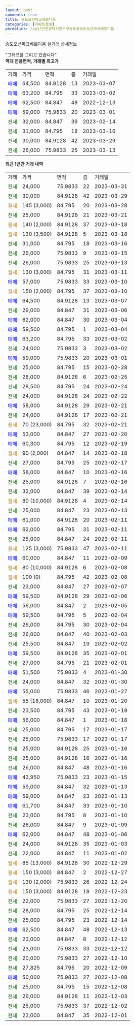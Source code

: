 ```yaml
---
layout: post
comments: true
title: 송도오션파크베르디움
categories: [아파트정보]
permalink: /apt/인천광역시연수구송도동송도오션파크베르디움
---
```


송도오션파크베르디움 실거래 상세정보

<script type="text/javascript">
  google.charts.load('current', {'packages':['line', 'corechart']});
  google.charts.setOnLoadCallback(drawChart);

  function drawChart() {
    var data = new google.visualization.DataTable();
    data.addColumn('date', '거래일');
    data.addColumn('number', "매매");
    data.addColumn('number', "전세");
    data.addColumn('number', "전매");

    data.addRows([[new Date(Date.parse("2023-03-31")), null, 24000, null], [new Date(Date.parse("2023-03-29")), null, 30000, null], [new Date(Date.parse("2023-03-28")), null, null, null], [new Date(Date.parse("2023-03-21")), null, 25000, null], [new Date(Date.parse("2023-03-18")), null, null, null], [new Date(Date.parse("2023-03-18")), null, null, null], [new Date(Date.parse("2023-03-16")), null, 31000, null], [new Date(Date.parse("2023-03-15")), null, 26000, null], [new Date(Date.parse("2023-03-13")), null, 26000, null], [new Date(Date.parse("2023-03-11")), null, null, null], [new Date(Date.parse("2023-03-10")), 57000, null, null], [new Date(Date.parse("2023-03-10")), null, null, null], [new Date(Date.parse("2023-03-07")), 64500, null, null], [new Date(Date.parse("2023-03-06")), null, 29000, null], [new Date(Date.parse("2023-03-04")), 62000, null, null], [new Date(Date.parse("2023-03-04")), 59500, null, null], [new Date(Date.parse("2023-03-02")), 63200, null, null], [new Date(Date.parse("2023-03-02")), null, 24000, null], [new Date(Date.parse("2023-03-01")), 59000, null, null], [new Date(Date.parse("2023-02-28")), null, 25000, null], [new Date(Date.parse("2023-02-25")), null, 28000, null], [new Date(Date.parse("2023-02-24")), null, 28500, null], [new Date(Date.parse("2023-02-22")), null, 24000, null], [new Date(Date.parse("2023-02-21")), 58000, null, null], [new Date(Date.parse("2023-02-21")), null, 24000, null], [new Date(Date.parse("2023-02-21")), null, null, null], [new Date(Date.parse("2023-02-20")), 53000, null, null], [new Date(Date.parse("2023-02-19")), 60300, null, null], [new Date(Date.parse("2023-02-18")), null, null, null], [new Date(Date.parse("2023-02-17")), null, 27000, null], [new Date(Date.parse("2023-02-16")), 58000, null, null], [new Date(Date.parse("2023-02-16")), null, 25000, null], [new Date(Date.parse("2023-02-14")), null, 32000, null], [new Date(Date.parse("2023-02-14")), null, null, null], [new Date(Date.parse("2023-02-13")), null, 25000, null], [new Date(Date.parse("2023-02-11")), 61000, null, null], [new Date(Date.parse("2023-02-11")), 62000, null, null], [new Date(Date.parse("2023-02-11")), null, 25000, null], [new Date(Date.parse("2023-02-11")), null, null, null], [new Date(Date.parse("2023-02-09")), 60000, null, null], [new Date(Date.parse("2023-02-08")), null, null, null], [new Date(Date.parse("2023-02-08")), null, null, null], [new Date(Date.parse("2023-02-07")), null, 23000, null], [new Date(Date.parse("2023-02-06")), 59500, null, null], [new Date(Date.parse("2023-02-05")), 56000, null, null], [new Date(Date.parse("2023-02-04")), 59500, null, null], [new Date(Date.parse("2023-02-04")), null, 26000, null], [new Date(Date.parse("2023-02-03")), null, 26000, null], [new Date(Date.parse("2023-02-02")), null, 25500, null], [new Date(Date.parse("2023-02-01")), 59500, null, null], [new Date(Date.parse("2023-02-01")), null, 27000, null], [new Date(Date.parse("2023-01-30")), 51500, null, null], [new Date(Date.parse("2023-01-30")), null, 24000, null], [new Date(Date.parse("2023-01-27")), 55000, null, null], [new Date(Date.parse("2023-01-20")), null, null, null], [new Date(Date.parse("2023-01-19")), null, 23500, null], [new Date(Date.parse("2023-01-18")), 56000, null, null], [new Date(Date.parse("2023-01-17")), null, 25000, null], [new Date(Date.parse("2023-01-17")), null, 25000, null], [new Date(Date.parse("2023-01-16")), null, 25000, null], [new Date(Date.parse("2023-01-16")), null, 25000, null], [new Date(Date.parse("2023-01-16")), null, 26000, null], [new Date(Date.parse("2023-01-15")), 43950, null, null], [new Date(Date.parse("2023-01-13")), 59000, null, null], [new Date(Date.parse("2023-01-13")), 59000, null, null], [new Date(Date.parse("2023-01-10")), 61700, null, null], [new Date(Date.parse("2023-01-10")), null, 23000, null], [new Date(Date.parse("2023-01-09")), null, 26000, null], [new Date(Date.parse("2023-01-06")), 62000, null, null], [new Date(Date.parse("2023-01-03")), null, 24000, null], [new Date(Date.parse("2023-01-02")), null, 22000, null], [new Date(Date.parse("2022-12-29")), null, null, null], [new Date(Date.parse("2022-12-27")), null, null, null], [new Date(Date.parse("2022-12-24")), null, null, null], [new Date(Date.parse("2022-12-23")), null, null, null], [new Date(Date.parse("2022-12-20")), null, 22000, null], [new Date(Date.parse("2022-12-14")), null, 28000, null], [new Date(Date.parse("2022-12-14")), null, 25000, null], [new Date(Date.parse("2022-12-13")), 62500, null, null], [new Date(Date.parse("2022-12-12")), null, 23000, null], [new Date(Date.parse("2022-12-12")), null, 23000, null], [new Date(Date.parse("2022-12-10")), null, 20000, null], [new Date(Date.parse("2022-12-09")), null, 27825, null], [new Date(Date.parse("2022-12-08")), 50000, null, null], [new Date(Date.parse("2022-12-08")), null, 25000, null], [new Date(Date.parse("2022-12-03")), null, 26000, null], [new Date(Date.parse("2022-12-02")), null, 25000, null], [new Date(Date.parse("2022-12-01")), null, 23000, null]]);

    var options = {
      hAxis: {
        format: 'yyyy/MM/dd'
      },    
      lineWidth: 0,
      pointsVisible: true,    
      title: '최근 1년간 유형별 실거래가 분포',
      legend: { position: 'bottom' }
    };

    var formatter = new google.visualization.NumberFormat({pattern:'###,###'} );
    formatter.format(data, 1);
    formatter.format(data, 2);
    
    setTimeout(function() {
        var chart = new google.visualization.LineChart(document.getElementById('columnchart_material'));
        chart.draw(data, (options));
        document.getElementById('loading').style.display = 'none';
    }, 200);
  }
</script>


<div id="loading" style="z-index:20; display: block; margin-left: 0px">"그래프를 그리고 있습니다"</div>
<div id="columnchart_material" style="width: 95%; margin-left: 0px; display: block"></div>
<!-- contents start -->
<b>역대 전용면적, 거래별 최고가</b>
<table class="sortable">
    <tr>
      <td>거래</td>
      <td>가격</td>
      <td>면적</td>
      <td>층</td>
      <td>거래일</td>
    </tr>
        <tr>
          <td><a style="color: blue">매매</a></td>
          <td>64,500</td>
          <td>84.9128</td>
          <td>13</td>
          <td>2023-03-07</td>
        </tr>            <tr>
          <td><a style="color: blue">매매</a></td>
          <td>63,200</td>
          <td>84.795</td>
          <td>33</td>
          <td>2023-03-02</td>
        </tr>            <tr>
          <td><a style="color: blue">매매</a></td>
          <td>62,500</td>
          <td>84.847</td>
          <td>48</td>
          <td>2022-12-13</td>
        </tr>            <tr>
          <td><a style="color: blue">매매</a></td>
          <td>59,000</td>
          <td>75.9833</td>
          <td>20</td>
          <td>2023-03-01</td>
        </tr>        
        <tr>
              <td><a style="color: darkgreen">전세</a></td>
              <td>32,000</td>
              <td>84.847</td>
              <td>39</td>
              <td>2023-02-14</td>
            </tr>            <tr>
              <td><a style="color: darkgreen">전세</a></td>
              <td>31,000</td>
              <td>84.795</td>
              <td>18</td>
              <td>2023-03-16</td>
            </tr>            <tr>
              <td><a style="color: darkgreen">전세</a></td>
              <td>30,000</td>
              <td>84.9128</td>
              <td>42</td>
              <td>2023-03-29</td>
            </tr>            <tr>
              <td><a style="color: darkgreen">전세</a></td>
              <td>26,000</td>
              <td>75.9833</td>
              <td>25</td>
              <td>2023-03-13</td>
            </tr>        
    
</table>

<b>최근 1년간 거래 내역</b>

<table class="sortable">
    <tr>
      <td>거래</td>
      <td>가격</td>
      <td>면적</td>
      <td>층</td>
      <td>거래일</td>
    </tr>
    <tr>
      <td><a style="color: darkgreen">전세</a></td>
      <td>24,000</td>
      <td>75.9833</td>
      <td>22</td>
      <td>2023-03-31</td>
    </tr>          <tr>
      <td><a style="color: darkgreen">전세</a></td>
      <td>30,000</td>
      <td>84.9128</td>
      <td>42</td>
      <td>2023-03-29</td>
    </tr>          <tr>
      <td><a style="color: darkgoldenrod">월세</a></td>
      <td>145 (3,000)</td>
      <td>84.795</td>
      <td>20</td>
      <td>2023-03-28</td>
    </tr>          <tr>
      <td><a style="color: darkgreen">전세</a></td>
      <td>25,000</td>
      <td>84.9128</td>
      <td>21</td>
      <td>2023-03-21</td>
    </tr>          <tr>
      <td><a style="color: darkgoldenrod">월세</a></td>
      <td>140 (2,000)</td>
      <td>84.9128</td>
      <td>37</td>
      <td>2023-03-18</td>
    </tr>          <tr>
      <td><a style="color: darkgoldenrod">월세</a></td>
      <td>130 (3,500)</td>
      <td>84.9128</td>
      <td>5</td>
      <td>2023-03-18</td>
    </tr>          <tr>
      <td><a style="color: darkgreen">전세</a></td>
      <td>31,000</td>
      <td>84.795</td>
      <td>18</td>
      <td>2023-03-16</td>
    </tr>          <tr>
      <td><a style="color: darkgreen">전세</a></td>
      <td>26,000</td>
      <td>75.9833</td>
      <td>9</td>
      <td>2023-03-15</td>
    </tr>          <tr>
      <td><a style="color: darkgreen">전세</a></td>
      <td>26,000</td>
      <td>75.9833</td>
      <td>25</td>
      <td>2023-03-13</td>
    </tr>          <tr>
      <td><a style="color: darkgoldenrod">월세</a></td>
      <td>130 (3,000)</td>
      <td>84.795</td>
      <td>31</td>
      <td>2023-03-11</td>
    </tr>          <tr>
      <td><a style="color: blue">매매</a></td>
      <td>57,000</td>
      <td>75.9833</td>
      <td>33</td>
      <td>2023-03-10</td>
    </tr>          <tr>
      <td><a style="color: darkgoldenrod">월세</a></td>
      <td>150 (2,000)</td>
      <td>84.795</td>
      <td>37</td>
      <td>2023-03-10</td>
    </tr>          <tr>
      <td><a style="color: blue">매매</a></td>
      <td>64,500</td>
      <td>84.9128</td>
      <td>13</td>
      <td>2023-03-07</td>
    </tr>          <tr>
      <td><a style="color: darkgreen">전세</a></td>
      <td>29,000</td>
      <td>84.847</td>
      <td>31</td>
      <td>2023-03-06</td>
    </tr>          <tr>
      <td><a style="color: blue">매매</a></td>
      <td>62,000</td>
      <td>84.847</td>
      <td>30</td>
      <td>2023-03-04</td>
    </tr>          <tr>
      <td><a style="color: blue">매매</a></td>
      <td>59,500</td>
      <td>84.795</td>
      <td>1</td>
      <td>2023-03-04</td>
    </tr>          <tr>
      <td><a style="color: blue">매매</a></td>
      <td>63,200</td>
      <td>84.795</td>
      <td>33</td>
      <td>2023-03-02</td>
    </tr>          <tr>
      <td><a style="color: darkgreen">전세</a></td>
      <td>24,000</td>
      <td>75.9833</td>
      <td>3</td>
      <td>2023-03-02</td>
    </tr>          <tr>
      <td><a style="color: blue">매매</a></td>
      <td>59,000</td>
      <td>75.9833</td>
      <td>20</td>
      <td>2023-03-01</td>
    </tr>          <tr>
      <td><a style="color: darkgreen">전세</a></td>
      <td>25,000</td>
      <td>84.795</td>
      <td>15</td>
      <td>2023-02-28</td>
    </tr>          <tr>
      <td><a style="color: darkgreen">전세</a></td>
      <td>28,000</td>
      <td>84.9128</td>
      <td>6</td>
      <td>2023-02-25</td>
    </tr>          <tr>
      <td><a style="color: darkgreen">전세</a></td>
      <td>28,500</td>
      <td>84.795</td>
      <td>24</td>
      <td>2023-02-24</td>
    </tr>          <tr>
      <td><a style="color: darkgreen">전세</a></td>
      <td>24,000</td>
      <td>84.9128</td>
      <td>24</td>
      <td>2023-02-22</td>
    </tr>          <tr>
      <td><a style="color: blue">매매</a></td>
      <td>58,000</td>
      <td>84.9128</td>
      <td>29</td>
      <td>2023-02-21</td>
    </tr>          <tr>
      <td><a style="color: darkgreen">전세</a></td>
      <td>24,000</td>
      <td>84.9128</td>
      <td>17</td>
      <td>2023-02-21</td>
    </tr>          <tr>
      <td><a style="color: darkgoldenrod">월세</a></td>
      <td>70 (23,000)</td>
      <td>84.795</td>
      <td>32</td>
      <td>2023-02-21</td>
    </tr>          <tr>
      <td><a style="color: blue">매매</a></td>
      <td>53,000</td>
      <td>84.847</td>
      <td>27</td>
      <td>2023-02-20</td>
    </tr>          <tr>
      <td><a style="color: blue">매매</a></td>
      <td>60,300</td>
      <td>84.795</td>
      <td>12</td>
      <td>2023-02-19</td>
    </tr>          <tr>
      <td><a style="color: darkgoldenrod">월세</a></td>
      <td>90 (2,000)</td>
      <td>84.847</td>
      <td>14</td>
      <td>2023-02-18</td>
    </tr>          <tr>
      <td><a style="color: darkgreen">전세</a></td>
      <td>27,000</td>
      <td>84.795</td>
      <td>25</td>
      <td>2023-02-17</td>
    </tr>          <tr>
      <td><a style="color: blue">매매</a></td>
      <td>58,000</td>
      <td>84.847</td>
      <td>10</td>
      <td>2023-02-16</td>
    </tr>          <tr>
      <td><a style="color: darkgreen">전세</a></td>
      <td>25,000</td>
      <td>84.9128</td>
      <td>7</td>
      <td>2023-02-16</td>
    </tr>          <tr>
      <td><a style="color: darkgreen">전세</a></td>
      <td>32,000</td>
      <td>84.847</td>
      <td>39</td>
      <td>2023-02-14</td>
    </tr>          <tr>
      <td><a style="color: darkgoldenrod">월세</a></td>
      <td>80 (10,000)</td>
      <td>84.9128</td>
      <td>4</td>
      <td>2023-02-14</td>
    </tr>          <tr>
      <td><a style="color: darkgreen">전세</a></td>
      <td>25,000</td>
      <td>84.847</td>
      <td>23</td>
      <td>2023-02-13</td>
    </tr>          <tr>
      <td><a style="color: blue">매매</a></td>
      <td>61,000</td>
      <td>84.9128</td>
      <td>20</td>
      <td>2023-02-11</td>
    </tr>          <tr>
      <td><a style="color: blue">매매</a></td>
      <td>62,000</td>
      <td>84.795</td>
      <td>31</td>
      <td>2023-02-11</td>
    </tr>          <tr>
      <td><a style="color: darkgreen">전세</a></td>
      <td>25,000</td>
      <td>84.847</td>
      <td>24</td>
      <td>2023-02-11</td>
    </tr>          <tr>
      <td><a style="color: darkgoldenrod">월세</a></td>
      <td>125 (3,000)</td>
      <td>75.9833</td>
      <td>47</td>
      <td>2023-02-11</td>
    </tr>          <tr>
      <td><a style="color: blue">매매</a></td>
      <td>60,000</td>
      <td>84.847</td>
      <td>11</td>
      <td>2023-02-09</td>
    </tr>          <tr>
      <td><a style="color: darkgoldenrod">월세</a></td>
      <td>80 (10,000)</td>
      <td>84.9128</td>
      <td>6</td>
      <td>2023-02-08</td>
    </tr>          <tr>
      <td><a style="color: darkgoldenrod">월세</a></td>
      <td>100 (0)</td>
      <td>84.795</td>
      <td>42</td>
      <td>2023-02-08</td>
    </tr>          <tr>
      <td><a style="color: darkgreen">전세</a></td>
      <td>23,000</td>
      <td>84.847</td>
      <td>27</td>
      <td>2023-02-07</td>
    </tr>          <tr>
      <td><a style="color: blue">매매</a></td>
      <td>59,500</td>
      <td>84.9128</td>
      <td>29</td>
      <td>2023-02-06</td>
    </tr>          <tr>
      <td><a style="color: blue">매매</a></td>
      <td>56,000</td>
      <td>84.847</td>
      <td>2</td>
      <td>2023-02-05</td>
    </tr>          <tr>
      <td><a style="color: blue">매매</a></td>
      <td>59,500</td>
      <td>84.795</td>
      <td>5</td>
      <td>2023-02-04</td>
    </tr>          <tr>
      <td><a style="color: darkgreen">전세</a></td>
      <td>26,000</td>
      <td>84.795</td>
      <td>30</td>
      <td>2023-02-04</td>
    </tr>          <tr>
      <td><a style="color: darkgreen">전세</a></td>
      <td>26,000</td>
      <td>84.847</td>
      <td>40</td>
      <td>2023-02-03</td>
    </tr>          <tr>
      <td><a style="color: darkgreen">전세</a></td>
      <td>25,500</td>
      <td>84.847</td>
      <td>19</td>
      <td>2023-02-02</td>
    </tr>          <tr>
      <td><a style="color: blue">매매</a></td>
      <td>59,500</td>
      <td>84.9128</td>
      <td>35</td>
      <td>2023-02-01</td>
    </tr>          <tr>
      <td><a style="color: darkgreen">전세</a></td>
      <td>27,000</td>
      <td>84.795</td>
      <td>21</td>
      <td>2023-02-01</td>
    </tr>          <tr>
      <td><a style="color: blue">매매</a></td>
      <td>51,500</td>
      <td>75.9833</td>
      <td>4</td>
      <td>2023-01-30</td>
    </tr>          <tr>
      <td><a style="color: darkgreen">전세</a></td>
      <td>24,000</td>
      <td>84.847</td>
      <td>32</td>
      <td>2023-01-30</td>
    </tr>          <tr>
      <td><a style="color: blue">매매</a></td>
      <td>55,000</td>
      <td>75.9833</td>
      <td>46</td>
      <td>2023-01-27</td>
    </tr>          <tr>
      <td><a style="color: darkgoldenrod">월세</a></td>
      <td>55 (18,000)</td>
      <td>84.847</td>
      <td>10</td>
      <td>2023-01-20</td>
    </tr>          <tr>
      <td><a style="color: darkgreen">전세</a></td>
      <td>23,500</td>
      <td>84.795</td>
      <td>43</td>
      <td>2023-01-19</td>
    </tr>          <tr>
      <td><a style="color: blue">매매</a></td>
      <td>56,000</td>
      <td>84.847</td>
      <td>1</td>
      <td>2023-01-18</td>
    </tr>          <tr>
      <td><a style="color: darkgreen">전세</a></td>
      <td>25,000</td>
      <td>84.795</td>
      <td>17</td>
      <td>2023-01-17</td>
    </tr>          <tr>
      <td><a style="color: darkgreen">전세</a></td>
      <td>25,000</td>
      <td>75.9833</td>
      <td>17</td>
      <td>2023-01-17</td>
    </tr>          <tr>
      <td><a style="color: darkgreen">전세</a></td>
      <td>25,000</td>
      <td>84.9128</td>
      <td>25</td>
      <td>2023-01-16</td>
    </tr>          <tr>
      <td><a style="color: darkgreen">전세</a></td>
      <td>25,000</td>
      <td>84.9128</td>
      <td>16</td>
      <td>2023-01-16</td>
    </tr>          <tr>
      <td><a style="color: darkgreen">전세</a></td>
      <td>26,000</td>
      <td>84.847</td>
      <td>48</td>
      <td>2023-01-16</td>
    </tr>          <tr>
      <td><a style="color: blue">매매</a></td>
      <td>43,950</td>
      <td>75.9833</td>
      <td>23</td>
      <td>2023-01-15</td>
    </tr>          <tr>
      <td><a style="color: blue">매매</a></td>
      <td>59,000</td>
      <td>84.847</td>
      <td>32</td>
      <td>2023-01-13</td>
    </tr>          <tr>
      <td><a style="color: blue">매매</a></td>
      <td>59,000</td>
      <td>84.847</td>
      <td>23</td>
      <td>2023-01-13</td>
    </tr>          <tr>
      <td><a style="color: blue">매매</a></td>
      <td>61,700</td>
      <td>84.847</td>
      <td>33</td>
      <td>2023-01-10</td>
    </tr>          <tr>
      <td><a style="color: darkgreen">전세</a></td>
      <td>23,000</td>
      <td>84.795</td>
      <td>8</td>
      <td>2023-01-10</td>
    </tr>          <tr>
      <td><a style="color: darkgreen">전세</a></td>
      <td>26,000</td>
      <td>84.847</td>
      <td>9</td>
      <td>2023-01-09</td>
    </tr>          <tr>
      <td><a style="color: blue">매매</a></td>
      <td>62,000</td>
      <td>84.847</td>
      <td>48</td>
      <td>2023-01-06</td>
    </tr>          <tr>
      <td><a style="color: darkgreen">전세</a></td>
      <td>24,000</td>
      <td>84.9128</td>
      <td>35</td>
      <td>2023-01-03</td>
    </tr>          <tr>
      <td><a style="color: darkgreen">전세</a></td>
      <td>22,000</td>
      <td>84.847</td>
      <td>11</td>
      <td>2023-01-02</td>
    </tr>          <tr>
      <td><a style="color: darkgoldenrod">월세</a></td>
      <td>85 (13,000)</td>
      <td>84.9128</td>
      <td>30</td>
      <td>2022-12-29</td>
    </tr>          <tr>
      <td><a style="color: darkgoldenrod">월세</a></td>
      <td>150 (3,000)</td>
      <td>84.847</td>
      <td>2</td>
      <td>2022-12-27</td>
    </tr>          <tr>
      <td><a style="color: darkgoldenrod">월세</a></td>
      <td>130 (2,000)</td>
      <td>75.9833</td>
      <td>26</td>
      <td>2022-12-24</td>
    </tr>          <tr>
      <td><a style="color: darkgoldenrod">월세</a></td>
      <td>150 (3,000)</td>
      <td>84.9128</td>
      <td>19</td>
      <td>2022-12-23</td>
    </tr>          <tr>
      <td><a style="color: darkgreen">전세</a></td>
      <td>22,000</td>
      <td>75.9833</td>
      <td>27</td>
      <td>2022-12-20</td>
    </tr>          <tr>
      <td><a style="color: darkgreen">전세</a></td>
      <td>28,000</td>
      <td>84.795</td>
      <td>25</td>
      <td>2022-12-14</td>
    </tr>          <tr>
      <td><a style="color: darkgreen">전세</a></td>
      <td>25,000</td>
      <td>84.795</td>
      <td>23</td>
      <td>2022-12-14</td>
    </tr>          <tr>
      <td><a style="color: blue">매매</a></td>
      <td>62,500</td>
      <td>84.847</td>
      <td>48</td>
      <td>2022-12-13</td>
    </tr>          <tr>
      <td><a style="color: darkgreen">전세</a></td>
      <td>23,000</td>
      <td>84.847</td>
      <td>8</td>
      <td>2022-12-12</td>
    </tr>          <tr>
      <td><a style="color: darkgreen">전세</a></td>
      <td>23,000</td>
      <td>75.9833</td>
      <td>33</td>
      <td>2022-12-12</td>
    </tr>          <tr>
      <td><a style="color: darkgreen">전세</a></td>
      <td>20,000</td>
      <td>75.9833</td>
      <td>27</td>
      <td>2022-12-10</td>
    </tr>          <tr>
      <td><a style="color: darkgreen">전세</a></td>
      <td>27,825</td>
      <td>84.795</td>
      <td>20</td>
      <td>2022-12-09</td>
    </tr>          <tr>
      <td><a style="color: blue">매매</a></td>
      <td>50,000</td>
      <td>75.9833</td>
      <td>27</td>
      <td>2022-12-08</td>
    </tr>          <tr>
      <td><a style="color: darkgreen">전세</a></td>
      <td>25,000</td>
      <td>84.795</td>
      <td>15</td>
      <td>2022-12-08</td>
    </tr>          <tr>
      <td><a style="color: darkgreen">전세</a></td>
      <td>26,000</td>
      <td>84.9128</td>
      <td>11</td>
      <td>2022-12-03</td>
    </tr>          <tr>
      <td><a style="color: darkgreen">전세</a></td>
      <td>25,000</td>
      <td>75.9833</td>
      <td>37</td>
      <td>2022-12-02</td>
    </tr>          <tr>
      <td><a style="color: darkgreen">전세</a></td>
      <td>23,000</td>
      <td>84.847</td>
      <td>35</td>
      <td>2022-12-01</td>
    </tr>      </table>
<!-- contents end -->    

